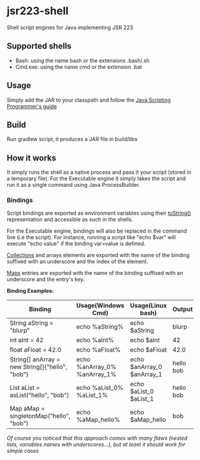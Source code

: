# jsr223-shell

Shell script engines for Java implementing JSR 223

## Supported shells

* Bash: using the name bash or the extensions .bash/.sh
* Cmd.exe: using the name cmd or the extension .bat

## Usage

Simply add the JAR to your classpath and follow the [Java Scripting Programmer's guide](http://docs.oracle.com/javase/6/docs/technotes/guides/scripting/programmer_guide/index.html)

## Build

Run gradlew script, it produces a JAR file in build/libs

## How it works

It simply runs the shell as a native process and pass it your script (stored in a temporary file).
For the Executable engine it simply takes the script and run it as a single command using Java ProcessBuilder.

### Bindings

Script bindings are exported as environment variables using their [toString()](http://docs.oracle.com/javase/7/docs/api/java/lang/Object.html#toString())
 representation and accessible as such in the shells.

For the Executable engine, bindings will also be replaced in the command line (i.e the script).
For instance, running a script like "echo $var" will execute "echo value" if the binding var=value is defined.

[Collections](http://docs.oracle.com/javase/7/docs/api/java/util/Collection.html) and arrays elements are exported with
the name of the binding suffixed with an underscore and the index of the element.

[Maps](http://docs.oracle.com/javase/7/docs/api/java/util/Map.html) entries are exported with the name
of the binding suffixed with an underscore and the entry's key.

**Binding Examples:**

| Binding                                         | Usage(Windows Cmd)           | Usage(Linux bash)          | Output    |
| ----------------------------------------------- |---------------------------   |--------------------------- | --------- |
| String aString = "blurp"                        | echo %aString%               | echo $aString              | blurp     |
| int aInt = 42                                   | echo %aInt%                  | echo $aInt                 | 42        |
| float aFloat = 42.0                             | echo %aFloat%                | echo $aFloat               | 42.0      |
| String[] anArray = new String[]{"hello", "bob"} | echo %anArray_0% %anArray_1% | echo $anArray_0 $anArray_1 | hello bob |
| List aList = asList("hello", "bob")             | echo %aList_0% %aList_1%     | echo $aList_0 $aList_1     | hello bob |
| Map aMap = singletonMap("hello", "bob")         | echo %aMap_hello%            | echo $aMap_hello           | bob       |

_Of course you noticed that this approach comes with many flaws (nested lists, variables names with underscores...), but
at least it should work for simple cases_